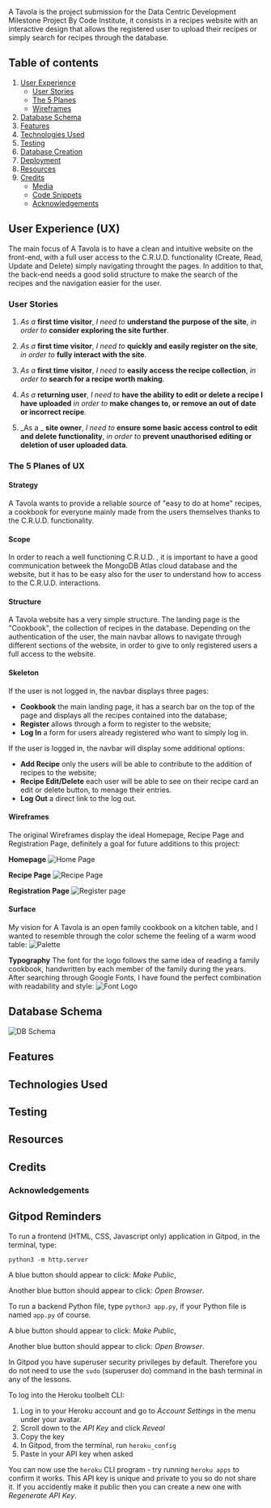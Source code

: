 A Tavola is the project submission for the Data Centric Development Milestone Project By Code Institute, it consists in a recipes website with an interactive design that allows the registered user to upload their recipes or simply search for recipes through the database. 

## Table of contents

1. [User Experience](#user-experience)
   - [User Stories](#stories)
   - [The 5 Planes](#planes)
   - [Wireframes](#wireframes)
2. [Database Schema](#dbschema)
3. [Features](#features)
4. [Technologies Used](#technologies)
5. [Testing](#testing)
6. [Database Creation](#database)
7. [Deployment](#deployment)
8. [Resources](#resources)
9. [Credits](#credits)
    - [Media](#media)
    - [Code Snippets](#code)
    - [Acknowledgements](#acknowledgements)

## **User Experience (UX)** <a name="user-experience"></a>
The main focus of A Tavola is to have a clean and intuitive website on the front-end, with a full user access to the C.R.U.D. functionality (Create, Read, Update and Delete) simply navigating throught the pages. In addition to that, the back-end needs a good solid structure to make the search of the recipes and the navigation easier for the user.

### **User Stories** <a name="stories"></a>

1. _As a_ **first time visitor**, _I need to_ **understand the purpose of the site**, _in order to_ **consider exploring the site further**.

2. _As a_ **first time visitor**, _I need to_ **quickly and easily register on the site**,  _in order to_ **fully interact with the site**.
   
3. _As a_ **first time visitor**, _I need to_ **easily access the recipe collection**, _in order to_ **search for a recipe worth making**.

4. _As a_ **returning user**, _I need to_ **have the ability to edit or delete a recipe I have uploaded** _in order to_ **make changes to, or remove an out of date or incorrect recipe**.

6. _As a _ **site owner**, _I need to_ **ensure some basic access control to edit and delete functionality**, _in order to_ **prevent unauthorised editing or deletion of user uploaded data**.

### **The 5 Planes of UX** <a name="planes"></a>

#### **Strategy**  
A Tavola wants to provide a reliable source of "easy to do at home" recipes, a cookbook for everyone mainly made from the users themselves thanks to the C.R.U.D. functionality.

#### **Scope** 
In order to reach a well functioning C.R.U.D. , it is important to have a good communication betweek the MongoDB Atlas cloud database and the website, but it has to be easy also for the user to understand how to access to the C.R.U.D. interactions.

#### **Structure**  
A Tavola website has a very simple structure. 
The landing page is the "Cookbook", the collection of recipes in the database.
Depending on the authentication of the user, the main navbar allows to navigate through different sections of the website, in order to give to only registered users a full access to the website.

#### **Skeleton** 
If the user is not logged in, the navbar displays three pages: 
- **Cookbook** the main landing page, it has a search bar on the top of the page and displays all the recipes contained into the database;
- **Register** allows through a form to register to the website;
- **Log In** a form for users already registered who want to simply log in.

If the user is logged in, the navbar will display some additional options:
- **Add Recipe** only the users will be able to contribute to the addition of recipes to the website;
- **Recipe Edit/Delete** each user will be able to see on their recipe card an edit or delete button, to menage their entries.
- **Log Out** a direct link to the log out.

#### **Wireframes** <a name="wireframes"></a>
The original Wireframes display the ideal Homepage, Recipe Page and Registration Page, definitely a goal for future additions to this project:

**Homepage**
![Home Page](https://github.com/ClaudiaLie/MS_3_CookBook_Website/blob/master/readme_img/Homepage.png?raw=true)

**Recipe Page**
![Recipe Page](https://github.com/ClaudiaLie/MS_3_CookBook_Website/blob/master/readme_img/Recipe_page.png?raw=true) 

**Registration Page**
![Register page](https://github.com/ClaudiaLie/MS_3_CookBook_Website/blob/master/readme_img/Register.png?raw=true) 

#### **Surface**
My vision for A Tavola is an open family cookbook on a kitchen table, and I wanted to resemble through the color scheme the feeling of a warm wood table: 
![Palette](https://github.com/ClaudiaLie/MS_3_CookBook_Website/blob/master/readme_img/Palette.png?raw=true)

**Typography**
The font for the logo follows the same idea of reading a family cookbook, handwritten by each member of the family during the years. After searching through Google Fonts, I have found the perfect combination with readability and style:
![Font Logo](https://github.com/ClaudiaLie/MS_3_CookBook_Website/blob/master/readme_img/Logo_font.png?raw=true)

## **Database Schema** <a name="dbschema"></a>
![DB Schema](https://github.com/ClaudiaLie/MS_3_CookBook_Website/blob/master/readme_img/Database_schema.jpeg?raw=true)  

## **Features** <a name="features"></a>

## **Technologies Used** <a name="technologies"></a> 

## **Testing** <a name="testing"></a>

## **Resources** <a name="resources"></a>

## **Credits** <a name="credits"></a>

### **Acknowledgements** <a name="acknowledgements"></a>

## Gitpod Reminders

To run a frontend (HTML, CSS, Javascript only) application in Gitpod, in the terminal, type:

`python3 -m http.server`

A blue button should appear to click: _Make Public_,

Another blue button should appear to click: _Open Browser_.

To run a backend Python file, type `python3 app.py`, if your Python file is named `app.py` of course.

A blue button should appear to click: _Make Public_,

Another blue button should appear to click: _Open Browser_.

In Gitpod you have superuser security privileges by default. Therefore you do not need to use the `sudo` (superuser do) command in the bash terminal in any of the lessons.

To log into the Heroku toolbelt CLI:

1. Log in to your Heroku account and go to *Account Settings* in the menu under your avatar.
2. Scroll down to the *API Key* and click *Reveal*
3. Copy the key
4. In Gitpod, from the terminal, run `heroku_config`
5. Paste in your API key when asked

You can now use the `heroku` CLI program - try running `heroku apps` to confirm it works. This API key is unique and private to you so do not share it. If you accidently make it public then you can create a new one with _Regenerate API Key_.